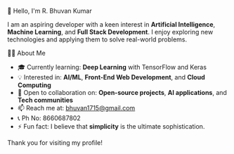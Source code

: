  👋 Hello, I'm R. Bhuvan Kumar

I am an aspiring developer with a keen interest in **Artificial Intelligence**, **Machine Learning**, and **Full Stack Development**. 
I enjoy exploring new technologies and applying them to solve real-world problems.

 👨‍💻 About Me
- 🎓 Currently learning: **Deep Learning** with TensorFlow and Keras  
- 💡 Interested in: **AI/ML**, **Front-End Web Development**, and **Cloud Computing**  
- 🤝 Open to collaboration on: **Open-source projects**, **AI applications**, and **Tech communities**  
- 📫 Reach me at: bhuvan1715@gmail.com
- 📞 Ph No: 8660687802
- ⚡ Fun fact: I believe that **simplicity** is the ultimate sophistication.

Thank you for visiting my profile!

